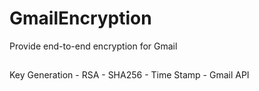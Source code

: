 # GmailEncryption
Provide end-to-end encryption for Gmail
##
Key Generation - RSA - SHA256 - Time Stamp - Gmail API
